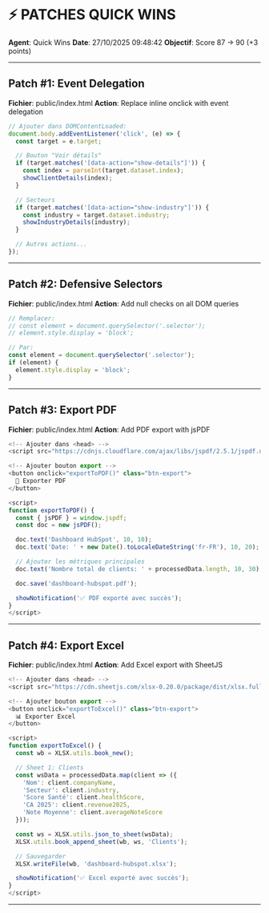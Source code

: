 # ⚡ PATCHES QUICK WINS

**Agent**: Quick Wins
**Date**: 27/10/2025 09:48:42
**Objectif**: Score 87 → 90 (+3 points)

---

## Patch #1: Event Delegation

**Fichier**: public/index.html
**Action**: Replace inline onclick with event delegation

```javascript
// Ajouter dans DOMContentLoaded:
document.body.addEventListener('click', (e) => {
  const target = e.target;

  // Bouton "Voir détails"
  if (target.matches('[data-action="show-details"]')) {
    const index = parseInt(target.dataset.index);
    showClientDetails(index);
  }

  // Secteurs
  if (target.matches('[data-action="show-industry"]')) {
    const industry = target.dataset.industry;
    showIndustryDetails(industry);
  }

  // Autres actions...
});
```

---

## Patch #2: Defensive Selectors

**Fichier**: public/index.html
**Action**: Add null checks on all DOM queries

```javascript
// Remplacer:
// const element = document.querySelector('.selector');
// element.style.display = 'block';

// Par:
const element = document.querySelector('.selector');
if (element) {
  element.style.display = 'block';
}
```

---

## Patch #3: Export PDF

**Fichier**: public/index.html
**Action**: Add PDF export with jsPDF

```javascript
<!-- Ajouter dans <head> -->
<script src="https://cdnjs.cloudflare.com/ajax/libs/jspdf/2.5.1/jspdf.umd.min.js"></script>

<!-- Ajouter bouton export -->
<button onclick="exportToPDF()" class="btn-export">
  📄 Exporter PDF
</button>

<script>
function exportToPDF() {
  const { jsPDF } = window.jspdf;
  const doc = new jsPDF();

  doc.text('Dashboard HubSpot', 10, 10);
  doc.text('Date: ' + new Date().toLocaleDateString('fr-FR'), 10, 20);

  // Ajouter les métriques principales
  doc.text('Nombre total de clients: ' + processedData.length, 10, 30);

  doc.save('dashboard-hubspot.pdf');

  showNotification('✅ PDF exporté avec succès');
}
</script>
```

---

## Patch #4: Export Excel

**Fichier**: public/index.html
**Action**: Add Excel export with SheetJS

```javascript
<!-- Ajouter dans <head> -->
<script src="https://cdn.sheetjs.com/xlsx-0.20.0/package/dist/xlsx.full.min.js"></script>

<!-- Ajouter bouton export -->
<button onclick="exportToExcel()" class="btn-export">
  📊 Exporter Excel
</button>

<script>
function exportToExcel() {
  const wb = XLSX.utils.book_new();

  // Sheet 1: Clients
  const wsData = processedData.map(client => ({
    'Nom': client.companyName,
    'Secteur': client.industry,
    'Score Santé': client.healthScore,
    'CA 2025': client.revenue2025,
    'Note Moyenne': client.averageNoteScore
  }));

  const ws = XLSX.utils.json_to_sheet(wsData);
  XLSX.utils.book_append_sheet(wb, ws, 'Clients');

  // Sauvegarder
  XLSX.writeFile(wb, 'dashboard-hubspot.xlsx');

  showNotification('✅ Excel exporté avec succès');
}
</script>
```

---


